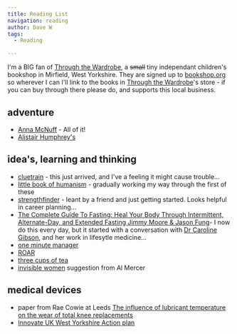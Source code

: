 ```yaml
---
title: Reading List
navigation: reading
author: Dave W
tags:
  - Reading

---
```

<!-- a page to keep a list of things I've read, or want to read -->
I'm a BIG fan of [Through the Wardrobe](https://www.throughthewardrobebooks.co.uk/), a ~~small~~ tiny independant children's bookshop in Mirfield, West Yorkshire. They are signed up to [bookshop.org](https://uk.bookshop.org/) so wherever I can I'll link to the books in [Through the Wardrobe](https://uk.bookshop.org/shop/WardrobeBooks)'s store - if you can buy through there please do, and supports this local business.

## adventure
* [Anna McNuff](https://www.annamcnuff.com/) - All of it!
* [Alistair Humphrey's](https://alastairhumphreys.com/)

## idea's, learning and thinking
* [cluetrain](https://alastairhumphreys.com/) - this just arrived, and I've a feeling it might cause trouble...
* [little book of humanism](https://humanists.uk/the-little-book-series/) - gradually working my way through the first of these
* [strengthfinder]([https://store.gallup.com/p/en-gb/10386/strengthsfinder-2.0-(e-book)](https://uk.bookshop.org/p/books/strengthsfinder-2-0-gallup/4091449?ean=9781595620156)) - leant by a friend and just getting started. Looks helpful in career planning...
* [The Complete Guide To Fasting: Heal Your Body Through Intermittent, Alternate-Day, and Extended Fasting
Jimmy Moore & Jason Fung](https://uk.bookshop.org/p/books/the-complete-guide-to-fasting-heal-your-body-through-intermittent-alternate-day-and-extended-fasting-jimmy-moore/4498809?ean=9781628600018)- I now do this every day, but it started with a conversation with [Dr Caroline Gibson](https://www.drcarolinegibson.com/), and her work in lifesytle medicine...
* [one minute manager](https://uk.bookshop.org/p/books/the-new-one-minute-manager-kenneth-blanchard/3197887?ean=9780008128043)
* [ROAR](https://uk.bookshop.org/p/books/roar-how-to-match-your-food-and-fitness-to-your-unique-female-physiology-for-optimum-performance-great-health-and-a-strong-l-stacy-sims/3989793?ean=9781623366865)
* [three cups of tea](https://g.co/kgs/e27SVV)
* [invisible women](https://www.wob.com/en-gb/books/caroline-criado-perez/invisible-women/9781784741723) suggestion from Al Mercer
## medical devices
* paper from Rae Cowie at Leeds [The influence of lubricant temperature on the wear of total knee replacements](https://ietresearch.onlinelibrary.wiley.com/doi/full/10.1049/bsb2.12061)
* [Innovate UK West Yorkshire Action plan](https://iuk.ktn-uk.org/wp-content/uploads/2023/02/Innovate-UK_West-Yorkshire-Action-Plan_DIGITAL_TW_D1.pdf)
